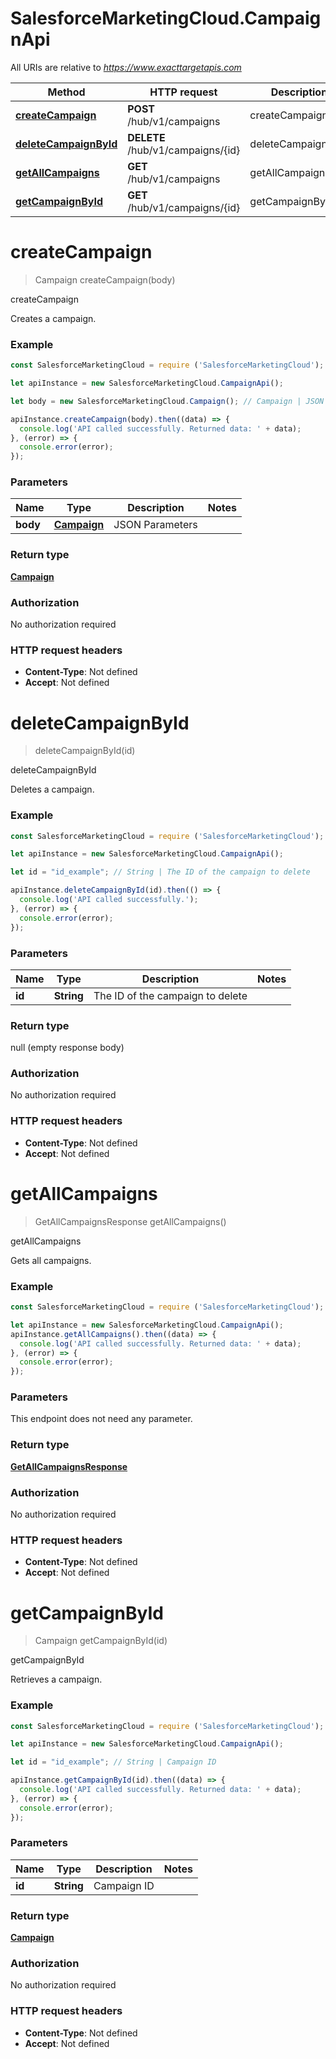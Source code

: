 # SalesforceMarketingCloud.CampaignApi

All URIs are relative to *https://www.exacttargetapis.com*

Method | HTTP request | Description
------------- | ------------- | -------------
[**createCampaign**](CampaignApi.md#createCampaign) | **POST** /hub/v1/campaigns | createCampaign
[**deleteCampaignById**](CampaignApi.md#deleteCampaignById) | **DELETE** /hub/v1/campaigns/{id} | deleteCampaignById
[**getAllCampaigns**](CampaignApi.md#getAllCampaigns) | **GET** /hub/v1/campaigns | getAllCampaigns
[**getCampaignById**](CampaignApi.md#getCampaignById) | **GET** /hub/v1/campaigns/{id} | getCampaignById


<a name="createCampaign"></a>
# **createCampaign**
> Campaign createCampaign(body)

createCampaign

Creates a campaign.

### Example
```javascript
const SalesforceMarketingCloud = require ('SalesforceMarketingCloud');

let apiInstance = new SalesforceMarketingCloud.CampaignApi();

let body = new SalesforceMarketingCloud.Campaign(); // Campaign | JSON Parameters

apiInstance.createCampaign(body).then((data) => {
  console.log('API called successfully. Returned data: ' + data);
}, (error) => {
  console.error(error);
});

```

### Parameters

Name | Type | Description  | Notes
------------- | ------------- | ------------- | -------------
 **body** | [**Campaign**](Campaign.md)| JSON Parameters | 

### Return type

[**Campaign**](Campaign.md)

### Authorization

No authorization required

### HTTP request headers

 - **Content-Type**: Not defined
 - **Accept**: Not defined

<a name="deleteCampaignById"></a>
# **deleteCampaignById**
> deleteCampaignById(id)

deleteCampaignById

Deletes a campaign.

### Example
```javascript
const SalesforceMarketingCloud = require ('SalesforceMarketingCloud');

let apiInstance = new SalesforceMarketingCloud.CampaignApi();

let id = "id_example"; // String | The ID of the campaign to delete

apiInstance.deleteCampaignById(id).then(() => {
  console.log('API called successfully.');
}, (error) => {
  console.error(error);
});

```

### Parameters

Name | Type | Description  | Notes
------------- | ------------- | ------------- | -------------
 **id** | **String**| The ID of the campaign to delete | 

### Return type

null (empty response body)

### Authorization

No authorization required

### HTTP request headers

 - **Content-Type**: Not defined
 - **Accept**: Not defined

<a name="getAllCampaigns"></a>
# **getAllCampaigns**
> GetAllCampaignsResponse getAllCampaigns()

getAllCampaigns

Gets all campaigns.

### Example
```javascript
const SalesforceMarketingCloud = require ('SalesforceMarketingCloud');

let apiInstance = new SalesforceMarketingCloud.CampaignApi();
apiInstance.getAllCampaigns().then((data) => {
  console.log('API called successfully. Returned data: ' + data);
}, (error) => {
  console.error(error);
});

```

### Parameters
This endpoint does not need any parameter.

### Return type

[**GetAllCampaignsResponse**](GetAllCampaignsResponse.md)

### Authorization

No authorization required

### HTTP request headers

 - **Content-Type**: Not defined
 - **Accept**: Not defined

<a name="getCampaignById"></a>
# **getCampaignById**
> Campaign getCampaignById(id)

getCampaignById

Retrieves a campaign.

### Example
```javascript
const SalesforceMarketingCloud = require ('SalesforceMarketingCloud');

let apiInstance = new SalesforceMarketingCloud.CampaignApi();

let id = "id_example"; // String | Campaign ID

apiInstance.getCampaignById(id).then((data) => {
  console.log('API called successfully. Returned data: ' + data);
}, (error) => {
  console.error(error);
});

```

### Parameters

Name | Type | Description  | Notes
------------- | ------------- | ------------- | -------------
 **id** | **String**| Campaign ID | 

### Return type

[**Campaign**](Campaign.md)

### Authorization

No authorization required

### HTTP request headers

 - **Content-Type**: Not defined
 - **Accept**: Not defined

